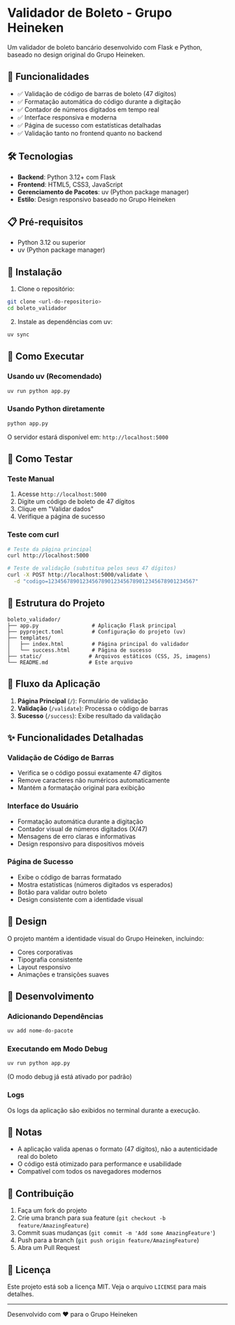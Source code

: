 # Validador de Boleto - Grupo Heineken

Um validador de boleto bancário desenvolvido com Flask e Python, baseado no design original do Grupo Heineken.

## 🚀 Funcionalidades

- ✅ Validação de código de barras de boleto (47 dígitos)
- ✅ Formatação automática do código durante a digitação
- ✅ Contador de números digitados em tempo real
- ✅ Interface responsiva e moderna
- ✅ Página de sucesso com estatísticas detalhadas
- ✅ Validação tanto no frontend quanto no backend

## 🛠️ Tecnologias

- **Backend**: Python 3.12+ com Flask
- **Frontend**: HTML5, CSS3, JavaScript
- **Gerenciamento de Pacotes**: uv (Python package manager)
- **Estilo**: Design responsivo baseado no Grupo Heineken

## 📋 Pré-requisitos

- Python 3.12 ou superior
- uv (Python package manager)

## 🔧 Instalação

1. Clone o repositório:

```bash
git clone <url-do-repositorio>
cd boleto_validador
```

2. Instale as dependências com uv:

```bash
uv sync
```

## 🚀 Como Executar

### Usando uv (Recomendado)

```bash
uv run python app.py
```

### Usando Python diretamente

```bash
python app.py
```

O servidor estará disponível em: `http://localhost:5000`

## 🧪 Como Testar

### Teste Manual

1. Acesse `http://localhost:5000`
2. Digite um código de boleto de 47 dígitos
3. Clique em "Validar dados"
4. Verifique a página de sucesso

### Teste com curl

```bash
# Teste da página principal
curl http://localhost:5000

# Teste de validação (substitua pelos seus 47 dígitos)
curl -X POST http://localhost:5000/validate \
  -d "codigo=12345678901234567890123456789012345678901234567"
```

## 📁 Estrutura do Projeto

```
boleto_validador/
├── app.py                 # Aplicação Flask principal
├── pyproject.toml         # Configuração do projeto (uv)
├── templates/
│   ├── index.html         # Página principal do validador
│   └── success.html       # Página de sucesso
├── static/               # Arquivos estáticos (CSS, JS, imagens)
└── README.md             # Este arquivo
```

## 🔄 Fluxo da Aplicação

1. **Página Principal** (`/`): Formulário de validação
2. **Validação** (`/validate`): Processa o código de barras
3. **Sucesso** (`/success`): Exibe resultado da validação

## ✨ Funcionalidades Detalhadas

### Validação de Código de Barras

- Verifica se o código possui exatamente 47 dígitos
- Remove caracteres não numéricos automaticamente
- Mantém a formatação original para exibição

### Interface do Usuário

- Formatação automática durante a digitação
- Contador visual de números digitados (X/47)
- Mensagens de erro claras e informativas
- Design responsivo para dispositivos móveis

### Página de Sucesso

- Exibe o código de barras formatado
- Mostra estatísticas (números digitados vs esperados)
- Botão para validar outro boleto
- Design consistente com a identidade visual

## 🎨 Design

O projeto mantém a identidade visual do Grupo Heineken, incluindo:

- Cores corporativas
- Tipografia consistente
- Layout responsivo
- Animações e transições suaves

## 🔧 Desenvolvimento

### Adicionando Dependências

```bash
uv add nome-do-pacote
```

### Executando em Modo Debug

```bash
uv run python app.py
```

(O modo debug já está ativado por padrão)

### Logs

Os logs da aplicação são exibidos no terminal durante a execução.

## 📝 Notas

- A aplicação valida apenas o formato (47 dígitos), não a autenticidade real do boleto
- O código está otimizado para performance e usabilidade
- Compatível com todos os navegadores modernos

## 🤝 Contribuição

1. Faça um fork do projeto
2. Crie uma branch para sua feature (`git checkout -b feature/AmazingFeature`)
3. Commit suas mudanças (`git commit -m 'Add some AmazingFeature'`)
4. Push para a branch (`git push origin feature/AmazingFeature`)
5. Abra um Pull Request

## 📄 Licença

Este projeto está sob a licença MIT. Veja o arquivo `LICENSE` para mais detalhes.

---

Desenvolvido com ❤️ para o Grupo Heineken
